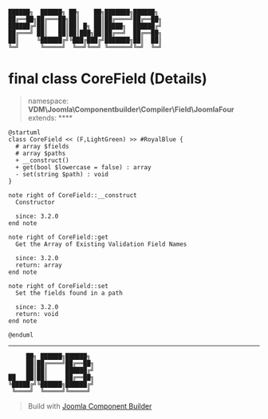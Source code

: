 ```
██████╗  ██████╗ ██╗    ██╗███████╗██████╗
██╔══██╗██╔═══██╗██║    ██║██╔════╝██╔══██╗
██████╔╝██║   ██║██║ █╗ ██║█████╗  ██████╔╝
██╔═══╝ ██║   ██║██║███╗██║██╔══╝  ██╔══██╗
██║     ╚██████╔╝╚███╔███╔╝███████╗██║  ██║
╚═╝      ╚═════╝  ╚══╝╚══╝ ╚══════╝╚═╝  ╚═╝
```
# final class CoreField (Details)
> namespace: **VDM\Joomla\Componentbuilder\Compiler\Field\JoomlaFour**
> extends: ****
```uml
@startuml
class CoreField << (F,LightGreen) >> #RoyalBlue {
  # array $fields
  # array $paths
  + __construct()
  + get(bool $lowercase = false) : array
  - set(string $path) : void
}

note right of CoreField::__construct
  Constructor

  since: 3.2.0
end note

note right of CoreField::get
  Get the Array of Existing Validation Field Names

  since: 3.2.0
  return: array
end note

note right of CoreField::set
  Set the fields found in a path

  since: 3.2.0
  return: void
end note
 
@enduml
```

---
```
     ██╗ ██████╗██████╗
     ██║██╔════╝██╔══██╗
     ██║██║     ██████╔╝
██   ██║██║     ██╔══██╗
╚█████╔╝╚██████╗██████╔╝
 ╚════╝  ╚═════╝╚═════╝
```
> Build with [Joomla Component Builder](https://git.vdm.dev/joomla/Component-Builder)

